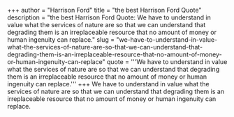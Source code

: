 +++
author = "Harrison Ford"
title = "the best Harrison Ford Quote"
description = "the best Harrison Ford Quote: We have to understand in value what the services of nature are so that we can understand that degrading them is an irreplaceable resource that no amount of money or human ingenuity can replace."
slug = "we-have-to-understand-in-value-what-the-services-of-nature-are-so-that-we-can-understand-that-degrading-them-is-an-irreplaceable-resource-that-no-amount-of-money-or-human-ingenuity-can-replace"
quote = '''We have to understand in value what the services of nature are so that we can understand that degrading them is an irreplaceable resource that no amount of money or human ingenuity can replace.'''
+++
We have to understand in value what the services of nature are so that we can understand that degrading them is an irreplaceable resource that no amount of money or human ingenuity can replace.
